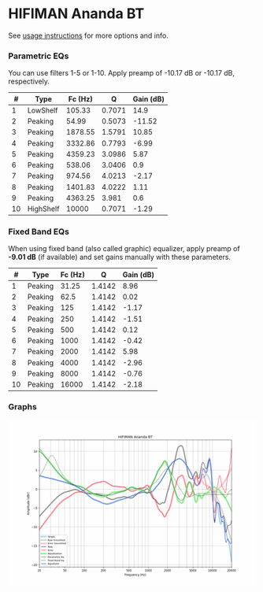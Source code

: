 # HIFIMAN Ananda BT
See [usage instructions](https://github.com/jaakkopasanen/AutoEq#usage) for more options and info.

### Parametric EQs
You can use filters 1-5 or 1-10. Apply preamp of -10.17 dB or -10.17 dB, respectively.

|   # | Type      |   Fc (Hz) |      Q |   Gain (dB) |
|-----|-----------|-----------|--------|-------------|
|   1 | LowShelf  |    105.33 | 0.7071 |       14.9  |
|   2 | Peaking   |     54.99 | 0.5073 |      -11.52 |
|   3 | Peaking   |   1878.55 | 1.5791 |       10.85 |
|   4 | Peaking   |   3332.86 | 0.7793 |       -6.99 |
|   5 | Peaking   |   4359.23 | 3.0986 |        5.87 |
|   6 | Peaking   |    538.06 | 3.0406 |        0.9  |
|   7 | Peaking   |    974.56 | 4.0213 |       -2.17 |
|   8 | Peaking   |   1401.83 | 4.0222 |        1.11 |
|   9 | Peaking   |   4363.25 | 3.981  |        0.6  |
|  10 | HighShelf |  10000    | 0.7071 |       -1.29 |

### Fixed Band EQs
When using fixed band (also called graphic) equalizer, apply preamp of **-9.01 dB** (if available) and set gains manually with these parameters.

|   # | Type    |   Fc (Hz) |      Q |   Gain (dB) |
|-----|---------|-----------|--------|-------------|
|   1 | Peaking |     31.25 | 1.4142 |        8.96 |
|   2 | Peaking |     62.5  | 1.4142 |        0.02 |
|   3 | Peaking |    125    | 1.4142 |       -1.17 |
|   4 | Peaking |    250    | 1.4142 |       -1.51 |
|   5 | Peaking |    500    | 1.4142 |        0.12 |
|   6 | Peaking |   1000    | 1.4142 |       -0.42 |
|   7 | Peaking |   2000    | 1.4142 |        5.98 |
|   8 | Peaking |   4000    | 1.4142 |       -2.96 |
|   9 | Peaking |   8000    | 1.4142 |       -0.76 |
|  10 | Peaking |  16000    | 1.4142 |       -2.18 |

### Graphs
![](./HIFIMAN%20Ananda%20BT.png)
